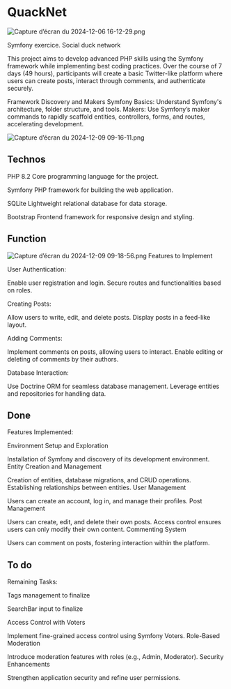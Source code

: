 # QuackNet

![Capture d’écran du 2024-12-06 16-12-29.png](QuackNet/public/readme_files/Capture%20d%E2%80%99%C3%A9cran%20du%202024-12-06%2016-12-29.png)

Symfony exercice. Social  duck network

This project aims to develop advanced PHP skills using the Symfony framework while implementing best coding practices. Over the course of 7 days (49 hours), participants will create a basic Twitter-like platform where users can create posts, interact through comments, and authenticate securely.

Framework Discovery and Makers
Symfony Basics: Understand Symfony's architecture, folder structure, and tools.
Makers: Use Symfony’s maker commands to rapidly scaffold entities, controllers, forms, and routes, accelerating development.

![Capture d’écran du 2024-12-09 09-16-11.png](QuackNet/public/readme_files/Capture%20d%E2%80%99%C3%A9cran%20du%202024-12-09%2009-16-11.png)


## Technos 

PHP 8.2
Core programming language for the project.

Symfony
PHP framework for building the web application.

SQLite
Lightweight relational database for data storage.

Bootstrap
Frontend framework for responsive design and styling.

## Function 
![Capture d’écran du 2024-12-09 09-18-56.png](QuackNet/public/readme_files/Capture%20d%E2%80%99%C3%A9cran%20du%202024-12-09%2009-18-56.png)
Features to Implement

User Authentication:

Enable user registration and login.
Secure routes and functionalities based on roles.

Creating Posts:

Allow users to write, edit, and delete posts.
Display posts in a feed-like layout.

Adding Comments:

Implement comments on posts, allowing users to interact.
Enable editing or deleting of comments by their authors.

Database Interaction:

Use Doctrine ORM for seamless database management.
Leverage entities and repositories for handling data.


## Done


Features Implemented:

Environment Setup and Exploration

Installation of Symfony and discovery of its development environment.
Entity Creation and Management

Creation of entities, database migrations, and CRUD operations.
Establishing relationships between entities.
User Management

Users can create an account, log in, and manage their profiles.
Post Management

Users can create, edit, and delete their own posts.
Access control ensures users can only modify their own content.
Commenting System

Users can comment on posts, fostering interaction within the platform.

## To do


Remaining Tasks:

Tags management to finalize

SearchBar input to finalize

Access Control with Voters

Implement fine-grained access control using Symfony Voters.
Role-Based Moderation

Introduce moderation features with roles (e.g., Admin, Moderator).
Security Enhancements

Strengthen application security and refine user permissions.
